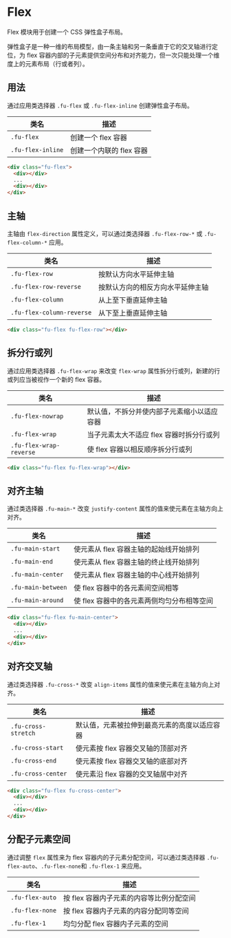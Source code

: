 # Flex

Flex 模块用于创建一个 CSS 弹性盒子布局。

弹性盒子是一种一维的布局模型，由一条主轴和另一条垂直于它的交叉轴进行定位，为 flex 容器内部的子元素提供空间分布和对齐能力，但一次只能处理一个维度上的元素布局（行或者列）。

## 用法

通过应用类选择器 `.fu-flex` 或 `.fu-flex-inline` 创建弹性盒子布局。

| 类名              | 描述                     |
| ----------------- | ------------------------ |
| `.fu-flex`        | 创建一个 flex 容器       |
| `.fu-flex-inline` | 创建一个内联的 flex 容器 |

```html
<div class="fu-flex">
  <div></div>
  ...
  <div></div>
</div>
```

## 主轴

主轴由 `flex-direction` 属性定义，可以通过类选择器 `.fu-flex-row-*` 或 `.fu-flex-column-*` 应用。

| 类名                      | 描述                             |
| ------------------------- | -------------------------------- |
| `.fu-flex-row`            | 按默认方向水平延伸主轴           |
| `.fu-flex-row-reverse`    | 按默认方向的相反方向水平延伸主轴 |
| `.fu-flex-column`         | 从上至下垂直延伸主轴             |
| `.fu-flex-column-reverse` | 从下至上垂直延伸主轴             |

```html
<div class="fu-flex fu-flex-row"></div>
```

## 拆分行或列

通过应用类选择器 `.fu-flex-wrap` 来改变 `flex-wrap` 属性拆分行或列，新建的行或列应当被视作一个新的 flex 容器。

| 类名                    | 描述                                       |
| ----------------------- | ------------------------------------------ |
| `.fu-flex-nowrap`       | 默认值，不拆分并使内部子元素缩小以适应容器 |
| `.fu-flex-wrap`         | 当子元素太大不适应 flex 容器时拆分行或列   |
| `.fu-flex-wrap-reverse` | 使 flex 容器以相反顺序拆分行或列           |

```html
<div class="fu-flex fu-flex-wrap"></div>
```

## 对齐主轴

通过类选择器 `.fu-main-*` 改变 `justify-content` 属性的值来使元素在主轴方向上对齐。

| 类名               | 描述                                       |
| ------------------ | ------------------------------------------ |
| `.fu-main-start`   | 使元素从 flex 容器主轴的起始线开始排列     |
| `.fu-main-end`     | 使元素从 flex 容器主轴的终止线开始排列     |
| `.fu-main-center`  | 使元素从 flex 容器主轴的中心线开始排列     |
| `.fu-main-between` | 使 flex 容器中的各元素间空间相等           |
| `.fu-main-around`  | 使 flex 容器中的各元素两侧均匀分布相等空间 |

```html
<div class="fu-flex fu-main-center">
  <div></div>
  ...
  <div></div>
</div>
```

## 对齐交叉轴

通过类选择器 `.fu-cross-*` 改变 `align-items` 属性的值来使元素在主轴方向上对齐。

| 类名                | 描述                                         |
| ------------------- | -------------------------------------------- |
| `.fu-cross-stretch` | 默认值，元素被拉伸到最高元素的高度以适应容器 |
| `.fu-cross-start`   | 使元素按 flex 容器交叉轴的顶部对齐           |
| `.fu-cross-end`     | 使元素按 flex 容器交叉轴的底部对齐           |
| `.fu-cross-center`  | 使元素沿 flex 容器的交叉轴居中对齐           |

```html
<div class="fu-flex fu-cross-center">
  <div></div>
  ...
  <div></div>
</div>
```

## 分配子元素空间

通过调整 `flex` 属性来为 flex 容器内的子元素分配空间，可以通过类选择器 `.fu-flex-auto`、`.fu-flex-none`和 `.fu-flex-1` 来应用。

| 类名            | 描述                                     |
| --------------- | ---------------------------------------- |
| `.fu-flex-auto` | 按 flex 容器内子元素的内容等比例分配空间 |
| `.fu-flex-none` | 按 flex 容器内子元素的内容分配同等空间   |
| `.fu-flex-1`    | 均匀分配 flex 容器内子元素的空间         |

